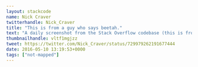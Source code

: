 ```yaml
---
layout: stackcode
name: Nick Craver
twitterhandle: Nick_Craver
title: "This is from a guy who says beetah."
text: "A daily screenshot from the Stack Overflow codebase (this is from a guy who says beetah). "
thumbnailhandle: vltf1mgjzz
tweet: https://twitter.com/Nick_Craver/status/729979262191677444
date: 2016-05-10 13:19:53+0000
tags: ["not-mapped"]
---
```

